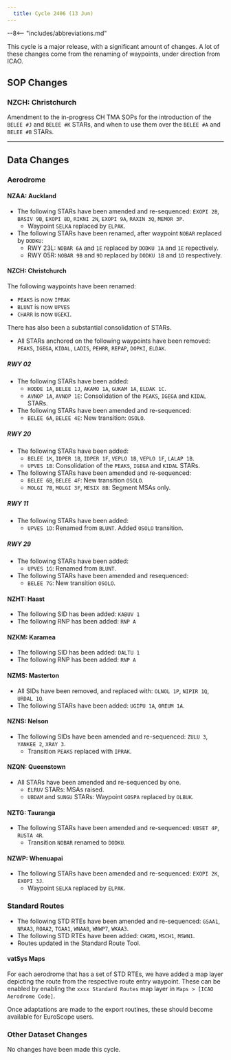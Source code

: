 ```yaml
---
  title: Cycle 2406 (13 Jun)
---
```


--8<-- "includes/abbreviations.md"

This cycle is a major release, with a significant amount of changes. A lot of these changes come from the renaming of waypoints, under direction from ICAO.

## SOP Changes

### NZCH: Christchurch

Amendment to the in-progress CH TMA SOPs for the introduction of the `BELEE #J` and `BELEE #K` STARs, and when to use them over the `BELEE #A` and `BELEE #B` STARs.

----

## Data Changes

### Aerodrome

#### NZAA: Auckland

- The following STARs have been amended and re-sequenced: `EXOPI 2B`, `BASIV 9B`, `EXOPI 8D`, `RIKNI 2N`, `EXOPI 9A`, `RAXIN 3Q`, `MEMOR 3P`.
    - Waypoint `SELKA` replaced by `ELPAK`.
- The following STARs have been renamed, after waypoint `NOBAR` replaced by `DODKU`:
    - RWY 23L: `NOBAR 6A` and `1E` replaced by `DODKU 1A` and `1E` repectively. 
    - RWY 05R: `NOBAR 9B` and `9D` replaced by `DODKU 1B` and `1D` respectively.

#### NZCH: Christchurch

The following waypoints have been renamed:
  - `PEAKS` is now `IPRAK`
  - `BLUNT` is now `UPVES`
  - `CHARR` is now `UGEKI`.

There has also been a substantial consolidation of STARs.

- All STARs anchored on the following waypoints have been removed: `PEAKS`, `IGEGA`, `KIDAL`, `LADIS`, `PEHRR`, `REPAP`, `DOPKI`, `ELDAK`.

##### RWY 02

- The following STARs have been added: 
    - `HODDE 1A`, `BELEE 1J`, `AKAMO 1A`, `GUKAM 1A`, `ELDAK 1C`.
    - `AVNOP 1A`, `AVNOP 1E`: Consolidation of the `PEAKS`, `IGEGA` and `KIDAL` STARs.
- The following STARs have been amended and re-sequenced: 
    - `BELEE 6A`, `BELEE 4E`: New transition: `OSOLO`. 

##### RWY 20

- The following STARs have been added:
    - `BELEE 1K`, `IDPER 1B`, `IDPER 1F`, `VEPLO 1B`, `VEPLO 1F`, `LALAP 1B`.
    - `UPVES 1B`: Consolidation of the `PEAKS`, `IGEGA` and `KIDAL` STARs.
- The following STARs have been amended and re-sequenced:
    - `BELEE 6B`, `BELEE 4F`: New transition `OSOLO`.
    - `MOLGI 7B`, `MOLGI 3F`, `MESIX 8B`: Segment MSAs only.

##### RWY 11

- The following STARs have been added:
    - `UPVES 1D`: Renamed from `BLUNT`. Added `OSOLO` transition.

##### RWY 29

- The following STARs have been added:
    - `UPVES 1G`: Renamed from `BLUNT`.
- The following STARs have been amended and resequenced:
    - `BELEE 7G`: New transition `OSOLO`. 

#### NZHT: Haast

- The following SID has been added: `KABUV 1`
- The following RNP has been added: `RNP A`

#### NZKM: Karamea

- The following SID has been added: `DALTU 1`
- The following RNP has been added: `RNP A`

#### NZMS: Masterton

- All SIDs have been removed, and replaced with: `OLNOL 1P`, `NIPIR 1Q`, `URDAL 1Q`.
- The following STARs have been added: `UGIPU 1A`, `OREUM 1A`.

#### NZNS: Nelson

- The following SIDs have been amended and re-sequenced: `ZULU 3`, `YANKEE 2`, `XRAY 3`.
    - Transition `PEAKS` replaced with `IPRAK`.

#### NZQN: Queenstown

- All STARs have been amended and re-sequenced by one.
    - `ELRUV` STARs: MSAs raised.
    - `UBDAM` and `SUNGU` STARs: Waypoint `GOSPA` replaced by `OLBUK`.

#### NZTG: Tauranga

- The following STARs have been amended and re-sequenced: `UBSET 4P`, `RUSTA 4R`.
    - Transition `NOBAR` renamed to `DODKU`.

#### NZWP: Whenuapai

- The following STARs have been amended and re-sequenced: `EXOPI 2K`, `EXOPI 3J`.
    - Waypoint `SELKA` replaced by `ELPAK`.

### Standard Routes

- The following STD RTEs have been amended and re-sequenced: `GSAA1`, `NRAA3`, `ROAA2`, `TGAA1`, `WNAA8`, `WNWP7`, `WKAA3`. 
- The following STD RTEs have been added: `CHGM1`, `MSCH1`, `MSWN1`.
- Routes updated in the Standard Route Tool.

#### vatSys Maps

For each aerodrome that has a set of STD RTEs, we have added a map layer depicting the route from the respective route entry waypoint. These can be enabled by enabling the `xxxx Standard Routes` map layer in `Maps > [ICAO Aerodrome Code]`.

Once adaptations are made to the export routines, these should become available for EuroScope users.

### Other Dataset Changes

No changes have been made this cycle.



